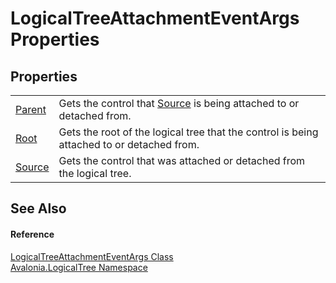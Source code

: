 # LogicalTreeAttachmentEventArgs Properties




## Properties
<table>
<tr>
<td><a href="P_Avalonia_LogicalTree_LogicalTreeAttachmentEventArgs_Parent">Parent</a></td>
<td>Gets the control that <a href="P_Avalonia_LogicalTree_LogicalTreeAttachmentEventArgs_Source">Source</a> is being attached to or detached from.</td>
</tr>
<tr>
<td><a href="P_Avalonia_LogicalTree_LogicalTreeAttachmentEventArgs_Root">Root</a></td>
<td>Gets the root of the logical tree that the control is being attached to or detached from.</td>
</tr>
<tr>
<td><a href="P_Avalonia_LogicalTree_LogicalTreeAttachmentEventArgs_Source">Source</a></td>
<td>Gets the control that was attached or detached from the logical tree.</td>
</tr>
</table>

## See Also


#### Reference
<a href="T_Avalonia_LogicalTree_LogicalTreeAttachmentEventArgs">LogicalTreeAttachmentEventArgs Class</a>  
<a href="N_Avalonia_LogicalTree">Avalonia.LogicalTree Namespace</a>  
